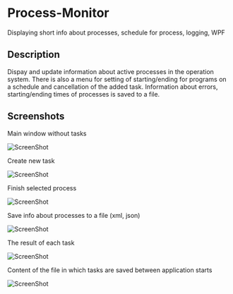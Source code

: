 # Process-Monitor
Displaying short info about processes, schedule for process, logging, WPF

## Description
Dispay and update information about active processes in the operation system. 
There is also a menu for setting of starting/ending for programs on a schedule and cancellation of the added task. 
Information about errors, starting/ending times of processes is saved to a file.

## Screenshots

Main window without tasks

![ScreenShot](https://raw.github.com/insendend/Process-Monitor/master/ProcessMonitorV2/Resources/Sceenshots/1.png)

Create new task

![ScreenShot](https://raw.github.com/insendend/Process-Monitor/master/ProcessMonitorV2/Resources/Sceenshots/2.png)

Finish selected process

![ScreenShot](https://raw.github.com/insendend/Process-Monitor/master/ProcessMonitorV2/Resources/Sceenshots/3.png)

Save info about processes to a file (xml, json)

![ScreenShot](https://raw.github.com/insendend/Process-Monitor/master/ProcessMonitorV2/Resources/Sceenshots/4.png)

The result of each task

![ScreenShot](https://raw.github.com/insendend/Process-Monitor/master/ProcessMonitorV2/Resources/Sceenshots/5.png)

Content of the file in which tasks are saved between application starts

![ScreenShot](https://raw.github.com/insendend/Process-Monitor/master/ProcessMonitorV2/Resources/Sceenshots/6.png)
